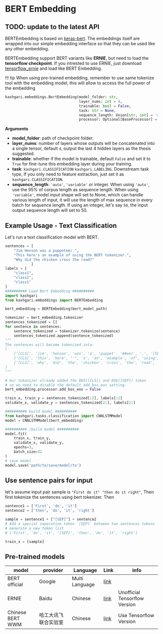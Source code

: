 # BERT Embedding

## TODO: update to the latest API

BERTEmbedding is based on [keras-bert](https://github.com/CyberZHG/keras-bert). The embeddings itself are wrapped into our simple embedding interface so that they can be used like any other embedding.

BERTEmbedding support BERT variants like **ERNIE**, but need to load the **tensorflow checkpoint**. If you intrested to use ERNIE, just download [tensorflow_ernie](https://github.com/ArthurRizar/tensorflow_ernie) and load like BERT Embedding.

!!! tip
    When using pre-trained embedding, remember to use same tokenize tool with the embedding model, this will allow to access the full power of the embedding

```python
kashgari.embeddings.BertEmbedding(model_folder: str,
                                  layer_nums: int = 4,
                                  trainable: bool = False,
                                  task: str = None,
                                  sequence_length: Union[str, int] = 'auto',
                                  processor: Optional[BaseProcessor] = None)
```

**Arguments**

- **model_folder**: path of checkpoint folder.
- **layer_nums**: number of layers whose outputs will be concatenated into a single tensor, default `4`, output the last 4 hidden layers as the thesis suggested.
- **trainable**: whether if the model is trainable, default `False` and set it to `True` for fine-tune this embedding layer during your training.
- **task**: `kashgari.CLASSIFICATION` `kashgari.LABELING`. Downstream task type, If you only need to feature extraction, just set it as `kashgari.CLASSIFICATION`.
- **sequence_length**: `'auto'`, `'variable'` or integer. When using `'auto'`, use the 95% of corpus length as sequence length. When using `'variable'`, model input shape will set to None, which can handle various length of input, it will use the length of max sequence in every batch for sequence length. If using an integer, let's say `50`, the input output sequence length will set to 50.

## Example Usage - Text Classification

Let's run a text classification model with BERT.

```python
sentences = [
    "Jim Henson was a puppeteer.",
    "This here's an example of using the BERT tokenizer.",
    "Why did the chicken cross the road?"
            ]
labels = [
    "class1",
    "class2",
    "class1"
]
########## Load Bert Embedding ##########
import kashgari
from kashgari.embeddings import BERTEmbedding

bert_embedding = BERTEmbedding(bert_model_path)

tokenizer = bert_embedding.tokenizer
sentences_tokenized = []
for sentence in sentences:
    sentence_tokenized = tokenizer.tokenize(sentence)
    sentences_tokenized.append(sentence_tokenized)
"""
The sentences will become tokenized into:
[
    ['[CLS]', 'jim', 'henson', 'was', 'a', 'puppet', '##eer', '.', '[SEP]'],
    ['[CLS]', 'this', 'here', "'", 's', 'an', 'example', 'of', 'using', 'the', 'bert', 'token', '##izer', '.', '[SEP]'],
    ['[CLS]', 'why', 'did', 'the', 'chicken', 'cross', 'the', 'road', '?', '[SEP]']
]
"""

# Our tokenizer already added the BOS([CLS]) and EOS([SEP]) token
# so we need to disable the default add_bos_eos setting.
bert_embedding.processor.add_bos_eos = False

train_x, train_y = sentences_tokenized[:2], labels[:2]
validate_x, validate_y = sentences_tokenized[2:], labels[2:]

########## build model ##########
from kashgari.tasks.classification import CNNLSTMModel
model = CNNLSTMModel(bert_embedding)

########## /build model ##########
model.fit(
    train_x, train_y,
    validate_x, validate_y,
    epochs=3,
    batch_size=32
)
# save model
model.save('path/to/save/model/to')
```

## Use sentence pairs for input

let's assume input pair sample is `"First do it" "then do it right"`, Then first tokenize the sentences using bert tokenizer. Then

```python
sentence1 = ['First', 'do', 'it']
sentence2 = ['then', 'do', 'it', 'right']

sample = sentence1 + ["[SEP]"] + sentence2
# Add a special separation token `[SEP]` between two sentences tokens
# Generate a new token list
# ['First', 'do', 'it', '[SEP]', 'then', 'do', 'it', 'right']

train_x = [sample]
```

## Pre-trained models

| model            | provider             | Language       | Link             | info                          |
| ---------------- | -------------------- | -------------- | ---------------- | ----------------------------- |
| BERT official    | Google               | Multi Language | [link][bert]     |                               |
| ERNIE            | Baidu                | Chinese        | [link][ernie]    | Unofficial Tensorflow Version |
| Chinese BERT WWM | 哈工大讯飞联合实验室 | Chinese        | [link][bert-wwm] | Use Tensorflow Version        |

[bert]: https://github.com/google-research/bert
[ernie]: https://github.com/ArthurRizar/tensorflow_ernie
[bert-wwm]: https://github.com/ymcui/Chinese-BERT-wwm#%E4%B8%AD%E6%96%87%E6%A8%A1%E5%9E%8B%E4%B8%8B%E8%BD%BD
